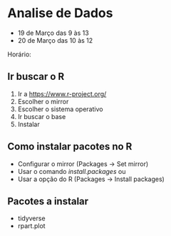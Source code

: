 # Analise de Dados
- 19 de Março das 9 às 13
- 20 de Março das 10 às 12

Horário: 
## Ir buscar o R
1. Ir a https://www.r-project.org/
1. Escolher o mirror
2. Escolher o sistema operativo
3. Ir buscar o base
4. Instalar
## Como instalar pacotes no R
- Configurar o mirror (Packages -> Set mirror)
- Usar o comando *install.packages* ou
- Usar a opção do R (Packages -> Install packages)
## Pacotes a instalar
- tidyverse
- rpart.plot
